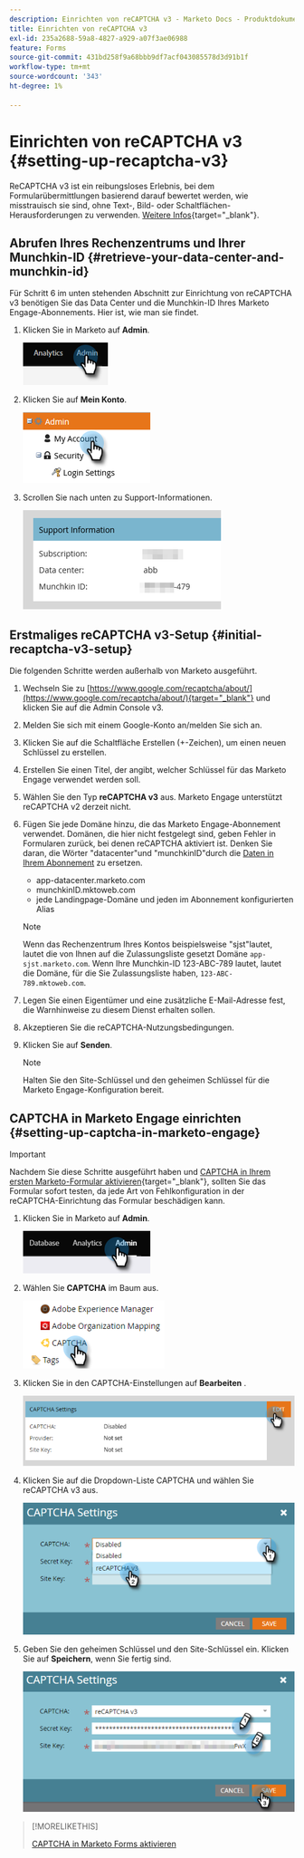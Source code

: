 ```yaml
---
description: Einrichten von reCAPTCHA v3 - Marketo Docs - Produktdokumentation
title: Einrichten von reCAPTCHA v3
exl-id: 235a2688-59a8-4827-a929-a07f3ae06988
feature: Forms
source-git-commit: 431bd258f9a68bbb9df7acf043085578d3d91b1f
workflow-type: tm+mt
source-wordcount: '343'
ht-degree: 1%

---
```


# Einrichten von reCAPTCHA v3 {#setting-up-recaptcha-v3}

ReCAPTCHA v3 ist ein reibungsloses Erlebnis, bei dem Formularübermittlungen basierend darauf bewertet werden, wie misstrauisch sie sind, ohne Text-, Bild- oder Schaltflächen-Herausforderungen zu verwenden. [Weitere Infos](https://developers.google.com/search/blog/2018/10/introducing-recaptcha-v3-new-way-to){target="_blank"}.

## Abrufen Ihres Rechenzentrums und Ihrer Munchkin-ID {#retrieve-your-data-center-and-munchkin-id}

Für Schritt 6 im unten stehenden Abschnitt zur Einrichtung von reCAPTCHA v3 benötigen Sie das Data Center und die Munchkin-ID Ihres Marketo Engage-Abonnements. Hier ist, wie man sie findet.

1. Klicken Sie in Marketo auf **Admin**.

   ![](assets/setting-up-recaptcha-v3-1.png)

1. Klicken Sie auf **Mein Konto**.

   ![](assets/setting-up-recaptcha-v3-2.png)

1. Scrollen Sie nach unten zu Support-Informationen.

   ![](assets/setting-up-recaptcha-v3-3.png)

## Erstmaliges reCAPTCHA v3-Setup {#initial-recaptcha-v3-setup}

Die folgenden Schritte werden außerhalb von Marketo ausgeführt.

1. Wechseln Sie zu [https://www.google.com/recaptcha/about/](https://www.google.com/recaptcha/about/){target="_blank"} und klicken Sie auf die Admin Console v3.

1. Melden Sie sich mit einem Google-Konto an/melden Sie sich an.

1. Klicken Sie auf die Schaltfläche Erstellen (+-Zeichen), um einen neuen Schlüssel zu erstellen.

1. Erstellen Sie einen Titel, der angibt, welcher Schlüssel für das Marketo Engage verwendet werden soll.

1. Wählen Sie den Typ **reCAPTCHA v3** aus. Marketo Engage unterstützt reCAPTCHA v2 derzeit nicht.

1. Fügen Sie jede Domäne hinzu, die das Marketo Engage-Abonnement verwendet. Domänen, die hier nicht festgelegt sind, geben Fehler in Formularen zurück, bei denen reCAPTCHA aktiviert ist. Denken Sie daran, die Wörter &quot;datacenter&quot;und &quot;munchkinID&quot;durch die [Daten in Ihrem Abonnement](#retrieve-your-data-center-and-munchkin-id) zu ersetzen.

   * app-datacenter.marketo.com
   * munchkinID.mktoweb.com
   * jede Landingpage-Domäne und jeden im Abonnement konfigurierten Alias

   >[!NOTE]
   >
   >Wenn das Rechenzentrum Ihres Kontos beispielsweise &quot;sjst&quot;lautet, lautet die von Ihnen auf die Zulassungsliste gesetzt Domäne `app-sjst.marketo.com`. Wenn Ihre Munchkin-ID 123-ABC-789 lautet, lautet die Domäne, für die Sie Zulassungsliste haben, `123-ABC-789.mktoweb.com`.

1. Legen Sie einen Eigentümer und eine zusätzliche E-Mail-Adresse fest, die Warnhinweise zu diesem Dienst erhalten sollen.

1. Akzeptieren Sie die reCAPTCHA-Nutzungsbedingungen.

1. Klicken Sie auf **Senden**.

   >[!NOTE]
   >
   >Halten Sie den Site-Schlüssel und den geheimen Schlüssel für die Marketo Engage-Konfiguration bereit.

## CAPTCHA in Marketo Engage einrichten {#setting-up-captcha-in-marketo-engage}

>[!IMPORTANT]
>
>Nachdem Sie diese Schritte ausgeführt haben und [CAPTCHA in Ihrem ersten Marketo-Formular aktivieren](/help/marketo/product-docs/demand-generation/forms/using-captcha/enable-captcha-in-marketo-forms.md){target="_blank"}, sollten Sie das Formular sofort testen, da jede Art von Fehlkonfiguration in der reCAPTCHA-Einrichtung das Formular beschädigen kann.

1. Klicken Sie in Marketo auf **Admin**.

   ![](assets/setting-up-recaptcha-v3-4.png)

1. Wählen Sie **CAPTCHA** im Baum aus.

   ![](assets/setting-up-recaptcha-v3-5.png)

1. Klicken Sie in den CAPTCHA-Einstellungen auf **Bearbeiten** .

   ![](assets/setting-up-recaptcha-v3-6.png)

1. Klicken Sie auf die Dropdown-Liste CAPTCHA und wählen Sie reCAPTCHA v3 aus.

   ![](assets/setting-up-recaptcha-v3-7.png)

1. Geben Sie den geheimen Schlüssel und den Site-Schlüssel ein. Klicken Sie auf **Speichern**, wenn Sie fertig sind.

   ![](assets/setting-up-recaptcha-v3-8.png)

>[!MORELIKETHIS]
>
>[CAPTCHA in Marketo Forms aktivieren](/help/marketo/product-docs/demand-generation/forms/using-captcha/enable-captcha-in-marketo-forms.md)
